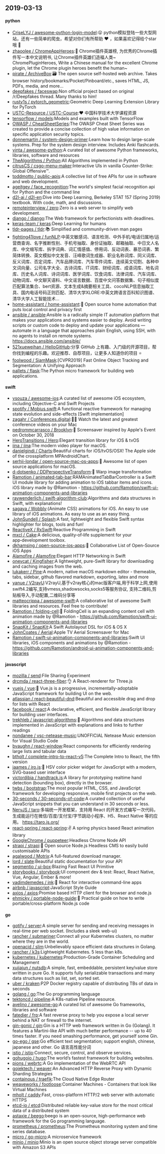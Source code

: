 ## 2019-03-13

#### python
* [CriseLYJ / awesome-python-login-model](https://github.com/CriseLYJ/awesome-python-login-model):😮
python模拟登陆一些大型网站，还有一些简单的爬虫，希望对你们有所帮助
❤️
，如果喜欢记得给个star哦
🌟
* [zhaoolee / ChromeAppHeroes](https://github.com/zhaoolee/ChromeAppHeroes):🌈
Chrome插件英雄榜, 为优秀的Chrome插件写一本中文说明书, 让Chrome插件英雄们造福人类~ ChromePluginHeroes, Write a Chinese manual for the excellent Chrome plugin, let the Chrome plugin heroes benefit the human~
* [pirate / ArchiveBox](https://github.com/pirate/ArchiveBox):🗃
The open source self-hosted web archive. Takes browser history/bookmarks/Pocket/Pinboard/etc., saves HTML, JS, PDFs, media, and more...
* [deepfakes / faceswap](https://github.com/deepfakes/faceswap):Non official project based on original /r/Deepfakes thread. Many thanks to him!
* [rusty1s / pytorch_geometric](https://github.com/rusty1s/pytorch_geometric):Geometric Deep Learning Extension Library for PyTorch
* [USTC-Resource / USTC-Course](https://github.com/USTC-Resource/USTC-Course):❤️
中国科学技术大学课程资源
* [tensorflow / models](https://github.com/tensorflow/models):Models and examples built with TensorFlow
* [OWASP / CheatSheetSeries](https://github.com/OWASP/CheatSheetSeries):The OWASP Cheat Sheet Series was created to provide a concise collection of high value information on specific application security topics.
* [donnemartin / system-design-primer](https://github.com/donnemartin/system-design-primer):Learn how to design large-scale systems. Prep for the system design interview. Includes Anki flashcards.
* [vinta / awesome-python](https://github.com/vinta/awesome-python):A curated list of awesome Python frameworks, libraries, software and resources
* [TheAlgorithms / Python](https://github.com/TheAlgorithms/Python):All Algorithms implemented in Python
* [citrusCS / csgo-menu-maker](https://github.com/citrusCS/csgo-menu-maker):Interactive UIs in vanilla Counter-Strike: Global Offensive™.
* [toddmotto / public-apis](https://github.com/toddmotto/public-apis):A collective list of free APIs for use in software and web development.
* [ageitgey / face_recognition](https://github.com/ageitgey/face_recognition):The world's simplest facial recognition api for Python and the command line
* [d2l-ai / d2l-en](https://github.com/d2l-ai/d2l-en):Dive into Deep Learning, Berkeley STAT 157 (Spring 2019) textbook. With code, math, and discussions.
* [remoteinterview / zero](https://github.com/remoteinterview/zero):Zero is a web server to simplify web development.
* [django / django](https://github.com/django/django):The Web framework for perfectionists with deadlines.
* [keras-team / keras](https://github.com/keras-team/keras):Deep Learning for humans
* [tldr-pages / tldr](https://github.com/tldr-pages/tldr):📚
Simplified and community-driven man pages
* [fighting41love / funNLP](https://github.com/fighting41love/funNLP):中英文敏感词、语言检测、中外手机/电话归属地/运营商查询、名字推断性别、手机号抽取、身份证抽取、邮箱抽取、中日文人名库、中文缩写库、拆字词典、词汇情感值、停用词、反动词表、暴恐词表、繁简体转换、英文模拟中文发音、汪峰歌词生成器、职业名称词库、同义词库、反义词库、否定词库、汽车品牌词库、汽车零件词库、连续英文切割、各种中文词向量、公司名字大全、古诗词库、IT词库、财经词库、成语词库、地名词库、历史名人词库、诗词词库、医学词库、饮食词库、法律词库、汽车词库、动物词库、中文聊天语料、中文谣言数据、百度中文问答数据集、句子相似度匹配算法集合、bert资源、文本生成&摘要相关工具、cocoNLP信息抽取工具、国内电话号码正则匹配、清华大学XLORE:中英文跨语言百科知识图谱、清华大学人工智能技术…
* [home-assistant / home-assistant](https://github.com/home-assistant/home-assistant):🏡
Open source home automation that puts local control and privacy first
* [ansible / ansible](https://github.com/ansible/ansible):Ansible is a radically simple IT automation platform that makes your applications and systems easier to deploy. Avoid writing scripts or custom code to deploy and update your applications — automate in a language that approaches plain English, using SSH, with no agents to install on remote systems. https://docs.ansible.com/ansible/
* [521xueweihan / HelloGitHub](https://github.com/521xueweihan/HelloGitHub):分享 GitHub 上有趣、入门级的开源项目，帮你找到编程的乐趣。欢迎推荐、自荐项目，让更多人知道你的项目
⭐️
* [foolwood / SiamMask](https://github.com/foolwood/SiamMask):[CVPR2019] Fast Online Object Tracking and Segmentation: A Unifying Approach
* [pallets / flask](https://github.com/pallets/flask):The Python micro framework for building web applications.

#### swift
* [vsouza / awesome-ios](https://github.com/vsouza/awesome-ios):A curated list of awesome iOS ecosystem, including Objective-C and Swift Projects
* [spotify / Mobius.swift](https://github.com/spotify/Mobius.swift):A functional reactive framework for managing state evolution and side-effects [Swift implementation]
* [zagahr / Conferences.digital](https://github.com/zagahr/Conferences.digital):👨‍💻
Watch the latest and greatest conference videos on your Mac
* [pedrommcarrasco / Brooklyn](https://github.com/pedrommcarrasco/Brooklyn):🍎
Screensaver inspired by Apple's Event on October 30, 2018
* [HeroTransitions / Hero](https://github.com/HeroTransitions/Hero):Elegant transition library for iOS & tvOS
* [iina / iina](https://github.com/iina/iina):The modern video player for macOS.
* [danielgindi / Charts](https://github.com/danielgindi/Charts):Beautiful charts for iOS/tvOS/OSX! The Apple side of the crossplatform MPAndroidChart.
* [serhii-londar / open-source-mac-os-apps](https://github.com/serhii-londar/open-source-mac-os-apps):🚀
Awesome list of open source applications for macOS.
* [d-dotsenko / DDPerspectiveTransform](https://github.com/d-dotsenko/DDPerspectiveTransform):🔲
Warp image transformation
* [Ramotion / animated-tab-bar](https://github.com/Ramotion/animated-tab-bar):RAMAnimatedTabBarController is a Swift UI module library for adding animation to iOS tabbar items and icons. iOS library made by @Ramotion - https://github.com/Ramotion/swift-ui-animation-components-and-libraries
* [raywenderlich / swift-algorithm-club](https://github.com/raywenderlich/swift-algorithm-club):Algorithms and data structures in Swift, with explanations!
* [sagaya / Wobbly](https://github.com/sagaya/Wobbly):(Animate CSS) animations for iOS. An easy to use library of iOS animations. As easy to use as an easy thing.
* [JohnSundell / Splash](https://github.com/JohnSundell/Splash):A fast, lightweight and flexible Swift syntax highlighter for blogs, tools and fun!
* [ReactiveX / RxSwift](https://github.com/ReactiveX/RxSwift):Reactive Programming in Swift
* [mxcl / Cake](https://github.com/mxcl/Cake):A delicious, quality‑of‑life supplement for your app‑development toolbox.
* [dkhamsing / open-source-ios-apps](https://github.com/dkhamsing/open-source-ios-apps):📱
Collaborative List of Open-Source iOS Apps
* [Alamofire / Alamofire](https://github.com/Alamofire/Alamofire):Elegant HTTP Networking in Swift
* [onevcat / Kingfisher](https://github.com/onevcat/Kingfisher):A lightweight, pure-Swift library for downloading and caching images from the web.
* [lukakerr / Pine](https://github.com/lukakerr/Pine):A modern, native macOS markdown editor - themeable, tabs, sidebar, github flavored markdown, exporting, latex and more
* [yanue / V2rayU](https://github.com/yanue/V2rayU):V2rayU,基于v2ray核心的mac版客户端,用于科学上网,使用swift4.2编写,支持vmess,shadowsocks,socks5等服务协议, 支持二维码,剪贴板导入,手动配置,二维码分享等
* [matteocrippa / awesome-swift](https://github.com/matteocrippa/awesome-swift):A collaborative list of awesome Swift libraries and resources. Feel free to contribute!
* [Ramotion / folding-cell](https://github.com/Ramotion/folding-cell):📃
FoldingCell is an expanding content cell with animation made by @Ramotion - https://github.com/Ramotion/swift-ui-animation-components-and-libraries
* [SnapKit / SnapKit](https://github.com/SnapKit/SnapKit):A Swift Autolayout DSL for iOS & OS X
* [JohnCoates / Aerial](https://github.com/JohnCoates/Aerial):Apple TV Aerial Screensaver for Mac
* [Ramotion / swift-ui-animation-components-and-libraries](https://github.com/Ramotion/swift-ui-animation-components-and-libraries):Swift UI libraries, iOS components and animations by @Ramotion - https://github.com/Ramotion/android-ui-animation-components-and-libraries

#### javascript
* [mozilla / send](https://github.com/mozilla/send):File Sharing Experiment
* [drcmda / react-three-fiber](https://github.com/drcmda/react-three-fiber):👌
A React-renderer for Three.js
* [vuejs / vue](https://github.com/vuejs/vue):🖖
Vue.js is a progressive, incrementally-adoptable JavaScript framework for building UI on the web.
* [atlassian / react-beautiful-dnd](https://github.com/atlassian/react-beautiful-dnd):Beautiful and accessible drag and drop for lists with React
* [facebook / react](https://github.com/facebook/react):A declarative, efficient, and flexible JavaScript library for building user interfaces.
* [trekhleb / javascript-algorithms](https://github.com/trekhleb/javascript-algorithms):📝
Algorithms and data structures implemented in JavaScript with explanations and links to further readings
* [nondanee / vsc-netease-music](https://github.com/nondanee/vsc-netease-music):UNOFFICIAL Netease Music extension for Visual Studio Code
* [bvaughn / react-window](https://github.com/bvaughn/react-window):React components for efficiently rendering large lists and tabular data
* [btholt / complete-intro-to-react-v5](https://github.com/btholt/complete-intro-to-react-v5):The Complete Intro to React, the fifth version
* [jaames / iro.js](https://github.com/jaames/iro.js):🎨
HSV color picker widget for JavaScript with a modern, SVG-based user interface
* [victordibia / handtrack.js](https://github.com/victordibia/handtrack.js):A library for prototyping realtime hand detection (bounding box), directly in the browser.
* [twbs / bootstrap](https://github.com/twbs/bootstrap):The most popular HTML, CSS, and JavaScript framework for developing responsive, mobile first projects on the web.
* [30-seconds / 30-seconds-of-code](https://github.com/30-seconds/30-seconds-of-code):A curated collection of useful JavaScript snippets that you can understand in 30 seconds or less.
* [NervJS / taro](https://github.com/NervJS/taro):多端统一开发框架，支持用 React 的开发方式编写一次代码，生成能运行在微信/百度/支付宝/字节跳动小程序、H5、React Native 等的应用。 https://taro.js.org/
* [react-spring / react-spring](https://github.com/react-spring/react-spring):✌️
A spring physics based React animation library
* [GoogleChrome / puppeteer](https://github.com/GoogleChrome/puppeteer):Headless Chrome Node API
* [strapi / strapi](https://github.com/strapi/strapi):🚀
Open source Node.js Headless CMS to easily build customisable APIs
* [agalwood / Motrix](https://github.com/agalwood/Motrix):A full-featured download manager.
* [lord / slate](https://github.com/lord/slate):Beautiful static documentation for your API
* [segmentio / ui-box](https://github.com/segmentio/ui-box):Blazing Fast React UI Primitive
* [storybooks / storybook](https://github.com/storybooks/storybook):UI component dev & test: React, React Native, Vue, Angular, Ember & more!
* [vadimdemedes / ink](https://github.com/vadimdemedes/ink):🌈
React for interactive command-line apps
* [airbnb / javascript](https://github.com/airbnb/javascript):JavaScript Style Guide
* [axios / axios](https://github.com/axios/axios):Promise based HTTP client for the browser and node.js
* [ehmicky / portable-node-guide](https://github.com/ehmicky/portable-node-guide):📗
Practical guide on how to write portable/cross-platform Node.js code

#### go
* [gotify / server](https://github.com/gotify/server):A simple server for sending and receiving messages in real-time per web socket. (Includes a sleek web-ui)
* [rancher / submariner](https://github.com/rancher/submariner):Connect all your Kubernetes clusters, no matter where they are in the world.
* [openacid / slim](https://github.com/openacid/slim):Unbelievably space efficient data structures in Golang.
* [rancher / k3s](https://github.com/rancher/k3s):Lightweight Kubernetes. 5 less than k8s.
* [kubernetes / kubernetes](https://github.com/kubernetes/kubernetes):Production-Grade Container Scheduling and Management
* [xujiajun / nutsdb](https://github.com/xujiajun/nutsdb):A simple, fast, embeddable, persistent key/value store written in pure Go. It supports fully serializable transactions and many data structures such as list, set, sorted set.
* [uber / kraken](https://github.com/uber/kraken):P2P Docker registry capable of distributing TBs of data in seconds
* [golang / go](https://github.com/golang/go):The Go programming language
* [tektoncd / pipeline](https://github.com/tektoncd/pipeline):A K8s-native Pipeline resource.
* [avelino / awesome-go](https://github.com/avelino/awesome-go):A curated list of awesome Go frameworks, libraries and software
* [fatedier / frp](https://github.com/fatedier/frp):A fast reverse proxy to help you expose a local server behind a NAT or firewall to the internet.
* [gin-gonic / gin](https://github.com/gin-gonic/gin):Gin is a HTTP web framework written in Go (Golang). It features a Martini-like API with much better performance -- up to 40 times faster. If you need smashing performance, get yourself some Gin.
* [go-ego / gse](https://github.com/go-ego/gse):Go efficient text segmentation; support english, chinese, japanese and other. Go 语言高性能分词
* [istio / istio](https://github.com/istio/istio):Connect, secure, control, and observe services.
* [gohugoio / hugo](https://github.com/gohugoio/hugo):The world’s fastest framework for building websites.
* [pions / webrtc](https://github.com/pions/webrtc):A Go implementation of the WebRTC API
* [gojektech / weaver](https://github.com/gojektech/weaver):An Advanced HTTP Reverse Proxy with Dynamic Sharding Strategies
* [containous / traefik](https://github.com/containous/traefik):The Cloud Native Edge Router
* [weaveworks / footloose](https://github.com/weaveworks/footloose):Container Machines - Containers that look like Virtual Machines
* [mholt / caddy](https://github.com/mholt/caddy):Fast, cross-platform HTTP/2 web server with automatic HTTPS
* [etcd-io / etcd](https://github.com/etcd-io/etcd):Distributed reliable key-value store for the most critical data of a distributed system
* [astaxie / beego](https://github.com/astaxie/beego):beego is an open-source, high-performance web framework for the Go programming language.
* [prometheus / prometheus](https://github.com/prometheus/prometheus):The Prometheus monitoring system and time series database.
* [micro / go-micro](https://github.com/micro/go-micro):A microservice framework
* [minio / minio](https://github.com/minio/minio):Minio is an open source object storage server compatible with Amazon S3 APIs
